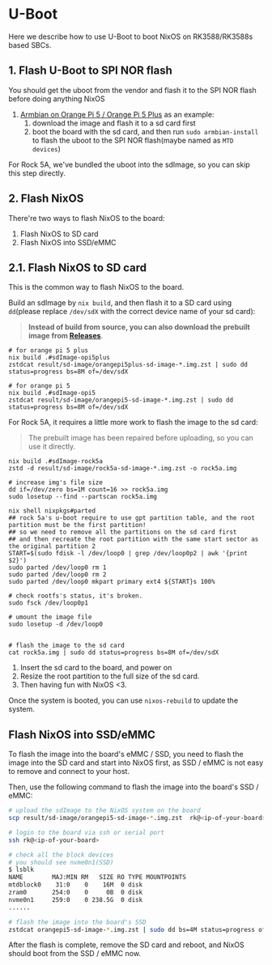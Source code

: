 # U-Boot

Here we describe how to use U-Boot to boot NixOS on RK3588/RK3588s based SBCs.

## 1. Flash U-Boot to SPI NOR flash

You should get the uboot from the vendor and flash it to the SPI NOR flash before doing anything NixOS

1. [Armbian on Orange Pi 5 / Orange Pi 5 Plus](https://www.armbian.com/orange-pi-5/) as an example:
   1. download the image and flash it to a sd card first
   2. boot the board with the sd card, and then run `sudo armbian-install` to flash the uboot to the SPI NOR flash(maybe named as `MTD devices`)

For Rock 5A, we've bundled the uboot into the sdImage, so you can skip this step directly.

## 2. Flash NixOS

There're two ways to flash NixOS to the board:

1. Flash NixOS to SD card 
2. Flash NixOS into SSD/eMMC

## 2.1. Flash NixOS to SD card

This is the common way to flash NixOS to the board.

Build an sdImage by `nix build`, and then flash it to a SD card using `dd`(please replace `/dev/sdX` with the correct device name of your sd card):

> **Instead of build from source, you can also download the prebuilt image from [Releases](https://github.com/ryan4yin/nixos-rk3588/releases)**.

```shell
# for orange pi 5 plus
nix build .#sdImage-opi5plus
zstdcat result/sd-image/orangepi5plus-sd-image-*.img.zst | sudo dd status=progress bs=8M of=/dev/sdX

# for orange pi 5
nix build .#sdImage-opi5
zstdcat result/sd-image/orangepi5-sd-image-*.img.zst | sudo dd status=progress bs=8M of=/dev/sdX
```

For Rock 5A, it requires a little more work to flash the image to the sd card:

> The prebuilt image has been repaired before uploading, so you can use it directly.

```shell
nix build .#sdImage-rock5a
zstd -d result/sd-image/rock5a-sd-image-*.img.zst -o rock5a.img

# increase img's file size
dd if=/dev/zero bs=1M count=16 >> rock5a.img
sudo losetup --find --partscan rock5a.img

nix shell nixpkgs#parted
## rock 5a's u-boot require to use gpt partition table, and the root partition must be the first partition!
## so we need to remove all the partitions on the sd card first
## and then recreate the root partition with the same start sector as the original partition 2
START=$(sudo fdisk -l /dev/loop0 | grep /dev/loop0p2 | awk '{print $2}')
sudo parted /dev/loop0 rm 1
sudo parted /dev/loop0 rm 2
sudo parted /dev/loop0 mkpart primary ext4 ${START}s 100%

# check rootfs's status, it's broken.
sudo fsck /dev/loop0p1

# umount the image file
sudo losetup -d /dev/loop0


# flash the image to the sd card
cat rock5a.img | sudo dd status=progress bs=8M of=/dev/sdX
```

1. Insert the sd card to the board, and power on
2. Resize the root partition to the full size of the sd card.
3. Then having fun with NixOS <3.

Once the system is booted, you can use `nixos-rebuild` to update the system.

## Flash NixOS into SSD/eMMC

To flash the image into the board's eMMC / SSD, you need to flash the image into the SD card and start into NixOS first, as SSD / eMMC is not easy to remove and connect to your host.

Then, use the following command to flash the image into the board's SSD / eMMC:

```bash
# upload the sdImage to the NixOS system on the board
scp result/sd-image/orangepi5-sd-image-*.img.zst  rk@<ip-of-your-board>:~/

# login to the board via ssh or serial port
ssh rk@<ip-of-your-board>

# check all the block devices
# you should see nvme0n1(SSD)
$ lsblk
NAME        MAJ:MIN RM   SIZE RO TYPE MOUNTPOINTS
mtdblock0    31:0    0    16M  0 disk
zram0       254:0    0     0B  0 disk
nvme0n1     259:0    0 238.5G  0 disk
......

# flash the image into the board's SSD
zstdcat orangepi5-sd-image-*.img.zst | sudo dd bs=4M status=progress of=/dev/nvme0n1
```

After the flash is complete, remove the SD card and reboot, and NixOS should boot from the SSD / eMMC now.


